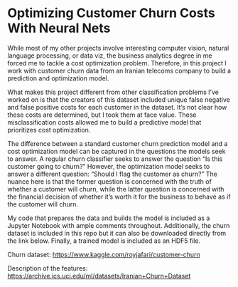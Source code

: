 # Optimizing Customer Churn Costs With Neural Nets

  While most of my other projects involve interesting computer vision, natural language processing, or data viz, the business analytics degree in me forced me to tackle a cost optimization problem. Therefore, in this project I work with customer churn data from an Iranian telecoms company to build a prediction and optimization model.

  What makes this project different from other classification problems I’ve worked on is that the creators of this dataset included unique false negative and false positive costs for each customer in the dataset. It’s not clear how these costs are determined, but I took them at face value. These misclassification costs allowed me to build a predictive model that prioritizes cost optimization. 
  
The difference between a standard customer churn prediction model and a cost optimization model can be captured in the questions the models seek to answer. A regular churn classifier seeks to answer the question “Is this customer going to churn?” However, the optimization model seeks to answer a different question: “Should I flag the customer as churn?” The nuance here is that the former question is concerned with the truth of whether a customer will churn, while the latter question is concerned with the financial decision of whether it’s worth it for the business to behave as if the customer will churn.

  My code that prepares the data and builds the model is included as a Jupyter Notebook with ample comments throughout. Additionally, the churn dataset is included in this repo but it can also be downloaded directly from the link below. Finally, a trained model is included as an HDF5 file.
  
  Churn dataset: https://www.kaggle.com/royjafari/customer-churn
  
  Description of the features: https://archive.ics.uci.edu/ml/datasets/Iranian+Churn+Dataset

